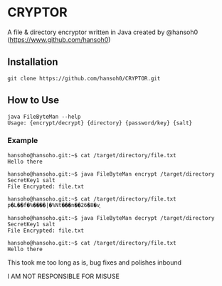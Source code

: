 
# CRYPTOR

A file & directory encryptor written in Java created by @hansoh0 (https://www.github.com/hansoh0)

## Installation
```
git clone https://github.com/hansoh0/CRYPTOR.git
```
## How to Use
```
java FileByteMan --help
Usage: {encrypt/decrypt} {directory} {password/key} {salt}
```
### Example
```
hansoho@hansoho.git:~$ cat /target/directory/file.txt
Hello there

hansoho@hansoho.git:~$ java FileByteMan encrypt /target/directory SecretKey1 salt
File Encrypted: file.txt

hansoho@hansoho.git:~$ cat /target/directory/file.txt
p�L��f�%����|�%Nt���n��26�8�v֑

hansoho@hansoho.git:~$ java FileByteMan decrypt /target/directory SecretKey1 salt
File Encrypted: file.txt

hansoho@hansoho.git:~$ cat /target/directory/file.txt
Hello there
```
This took me too long as is, bug fixes and polishes inbound

I AM NOT RESPONSIBLE FOR MISUSE

